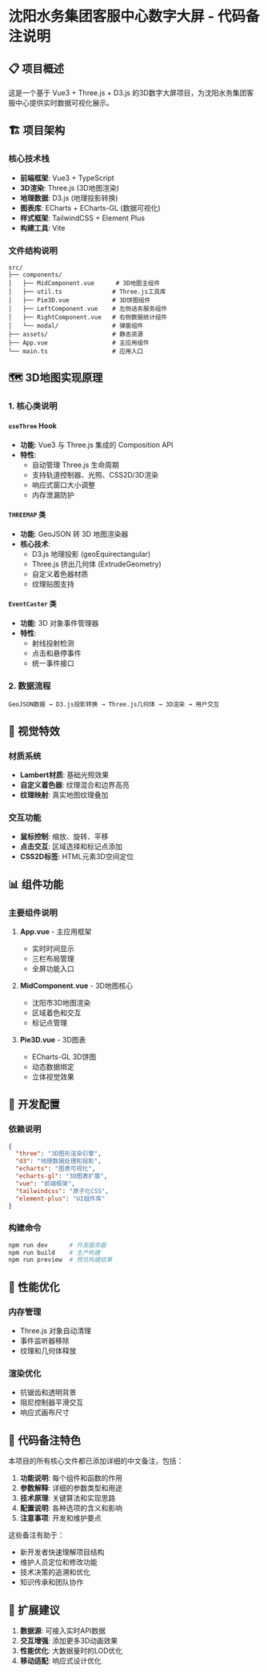 # 沈阳水务集团客服中心数字大屏 - 代码备注说明

## 📋 项目概述

这是一个基于 Vue3 + Three.js + D3.js 的3D数字大屏项目，为沈阳水务集团客服中心提供实时数据可视化展示。

## 🏗️ 项目架构

### 核心技术栈
- **前端框架**: Vue3 + TypeScript
- **3D渲染**: Three.js (3D地图渲染)
- **地理数据**: D3.js (地理投影转换)
- **图表库**: ECharts + ECharts-GL (数据可视化)
- **样式框架**: TailwindCSS + Element Plus
- **构建工具**: Vite

### 文件结构说明

```
src/
├── components/
│   ├── MidComponent.vue      # 3D地图主组件
│   ├── util.ts              # Three.js工具库
│   ├── Pie3D.vue            # 3D饼图组件
│   ├── LeftComponent.vue    # 左侧话务服务组件
│   ├── RightComponent.vue   # 右侧数据统计组件
│   └── modal/               # 弹窗组件
├── assets/                  # 静态资源
├── App.vue                  # 主应用组件
└── main.ts                  # 应用入口
```

## 🗺️ 3D地图实现原理

### 1. 核心类说明

#### `useThree` Hook
- **功能**: Vue3 与 Three.js 集成的 Composition API
- **特性**: 
  - 自动管理 Three.js 生命周期
  - 支持轨道控制器、光照、CSS2D/3D渲染
  - 响应式窗口大小调整
  - 内存泄漏防护

#### `THREEMAP` 类
- **功能**: GeoJSON 转 3D 地图渲染器
- **核心技术**:
  - D3.js 地理投影 (geoEquirectangular)
  - Three.js 挤出几何体 (ExtrudeGeometry)
  - 自定义着色器材质
  - 纹理贴图支持

#### `EventCaster` 类
- **功能**: 3D 对象事件管理器
- **特性**:
  - 射线投射检测
  - 点击和悬停事件
  - 统一事件接口

### 2. 数据流程

```
GeoJSON数据 → D3.js投影转换 → Three.js几何体 → 3D渲染 → 用户交互
```

## 🎨 视觉特效

### 材质系统
- **Lambert材质**: 基础光照效果
- **自定义着色器**: 纹理混合和边界高亮
- **纹理映射**: 真实地图纹理叠加

### 交互功能
- **鼠标控制**: 缩放、旋转、平移
- **点击交互**: 区域选择和标记点添加
- **CSS2D标签**: HTML元素3D空间定位

## 📊 组件功能

### 主要组件说明

1. **App.vue** - 主应用框架
   - 实时时间显示
   - 三栏布局管理
   - 全屏功能入口

2. **MidComponent.vue** - 3D地图核心
   - 沈阳市3D地图渲染
   - 区域着色和交互
   - 标记点管理

3. **Pie3D.vue** - 3D图表
   - ECharts-GL 3D饼图
   - 动态数据绑定
   - 立体视觉效果

## 🔧 开发配置

### 依赖说明
```json
{
  "three": "3D图形渲染引擎",
  "d3": "地理数据处理和投影",
  "echarts": "图表可视化",
  "echarts-gl": "3D图表扩展",
  "vue": "前端框架",
  "tailwindcss": "原子化CSS",
  "element-plus": "UI组件库"
}
```

### 构建命令
```bash
npm run dev      # 开发服务器
npm run build    # 生产构建
npm run preview  # 预览构建结果
```

## 🎯 性能优化

### 内存管理
- Three.js 对象自动清理
- 事件监听器移除
- 纹理和几何体释放

### 渲染优化
- 抗锯齿和透明背景
- 阻尼控制器平滑交互
- 响应式画布尺寸

## 📝 代码备注特色

本项目的所有核心文件都已添加详细的中文备注，包括：

1. **功能说明**: 每个组件和函数的作用
2. **参数解释**: 详细的参数类型和用途
3. **技术原理**: 关键算法和实现思路
4. **配置说明**: 各种选项的含义和影响
5. **注意事项**: 开发和维护要点

这些备注有助于：
- 新开发者快速理解项目结构
- 维护人员定位和修改功能
- 技术决策的追溯和优化
- 知识传承和团队协作

## 🚀 扩展建议

1. **数据源**: 可接入实时API数据
2. **交互增强**: 添加更多3D动画效果
3. **性能优化**: 大数据量时的LOD优化
4. **移动适配**: 响应式设计优化

